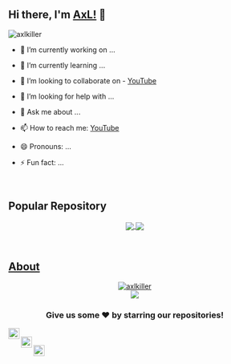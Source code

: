 ## Hi there, I'm [AxL!](https://facebook.com/axlkiller.fb) 👋
<p align="left"> <img src="https://komarev.com/ghpvc/?username=axlkiller&label=Views&color=blue&style=plastic" alt="axlkiller" /> </p>

<!--
**axlkiller/axlkiller** is a ✨ _special_ ✨ repository because its `README.md` (this file) appears on your GitHub profile.

Here are some ideas to get you started:

- 🔭 I’m currently working on ...
- 🌱 I’m currently learning ...
- 👯 I’m looking to collaborate on [Youtube](https://youtube.com/axlkiller)
- 🤔 I’m looking for help with ...
- 💬 Ask me about ...
- 📫 How to reach me: [Youtube - @axlkiller]
- 😄 Pronouns: ...
- ⚡ Fun fact: ...
-->

- 🔭 I’m currently working on ...
- 🌱 I’m currently learning ...
- 👯 I’m looking to collaborate on - [YouTube](https://youtube.com/axlkiller)


- 🤔 I’m looking for help with ...
- 💬 Ask me about ...
- 📫 How to reach me: [YouTube](https://youtube.com/axlkiller)
- 😄 Pronouns: ...
- ⚡ Fun fact: ...

<br/>


## Popular Repository 


<p align="center">
<a href="https://github.com/axlkiller/Axlphish">
 <img align="center" src="https://github-readme-stats.vercel.app/api/pin/?username=axlkiller&repo=Axlphish&theme=chartreuse-dark" />
</a>
<a href="https://github.com/axlkiller/axlkiller">
 <img align="center" src="https://github-readme-stats.vercel.app/api/pin/?username=axlkiller&repo=axlkiller&theme=chartreuse-dark" />
</p>
<br/>


## About

<p align="center">
<img align="center" src="https://github-readme-stats.vercel.app/api?username=axlkiller&show_icons=true&locale=en&theme=chartreuse-dark" alt="axlkiller" /><br/>
<a href="https://github.com/axlkiller">
  <img align="center" src="https://github-readme-stats.vercel.app/api/top-langs/?username=axlkiller&theme=chartreuse-dark&hide_langs_below=1" />
</a>
</p>

<div align="center">

### Give us some ❤️ by starring our repositories!

</div>
<p align="center">
<a href="https://instagram.com/axl.killer/">
  <img align="left" alt="AxL Killer Insta" width="22px" src="https://cdn.jsdelivr.net/npm/simple-icons@v3/icons/instagram.svg?theme=chartreuse-dark" />
</a>
<br/>
<a href="https://www.facebook.com/axlkiller.fb/">
  <img align="left" alt="Killer Facebook" width="22px" src="https://cdn.jsdelivr.net/npm/simple-icons@v3/icons/facebook.svg?theme=chartreuse-dark" />
</a>
<br/>
<a href="https://www.youtube.com/axlkiller/">
  <img align="left" alt="AxL Youtube" width="22px" src="https://cdn.jsdelivr.net/npm/simple-icons@v3/icons/youtube.svg?theme=chartreuse-dark" />
</a>
</p>
